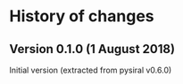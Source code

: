 # History of changes

## Version 0.1.0 (1 August 2018)

Initial version (extracted from pysiral v0.6.0)
